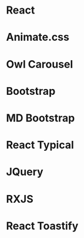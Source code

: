 # React
# Animate.css
# Owl Carousel
# Bootstrap
# MD Bootstrap
# React Typical
# JQuery
# RXJS
# React Toastify

